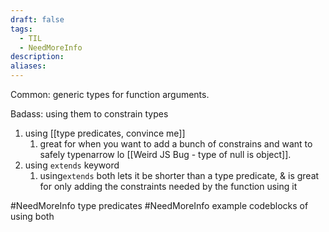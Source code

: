 ```yaml
---
draft: false
tags:
  - TIL
  - NeedMoreInfo
description: 
aliases:
---
```

Common: generic types for function arguments.

Badass: using them to constrain types
1. using [[type predicates, convince me]]
	1. great for when you want to add a bunch of constrains and want to safely typenarrow lo
			[[Weird JS Bug - type of null is object]]. 
1. using `extends` keyword
	1. using`extends` both lets it be shorter than a type predicate, & is great for only adding the constraints needed by the function using it

#NeedMoreInfo  type predicates 
#NeedMoreInfo  example codeblocks of using both